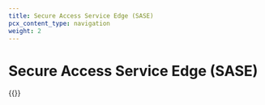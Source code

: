 ```yaml
---
title: Secure Access Service Edge (SASE)
pcx_content_type: navigation
weight: 2
---
```


# Secure Access Service Edge (SASE)

{{<directory-listing>}}
